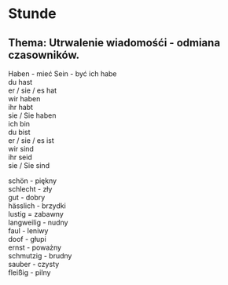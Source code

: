 # Stunde 
## Thema: Utrwalenie wiadomośći - odmiana czasowników.
Haben - mieć
Sein - być
ich habe  
du hast  
er / sie / es hat    
wir haben  
ihr habt  
sie / Sie haben  
ich bin  
du bist  
er / sie / es ist  
wir sind  
ihr seid  
sie / Sie sind  
  
schön - piękny  
schlecht - zły  
gut - dobry  
hässlich - brzydki  
lustig = zabawny  
langweilig - nudny  
faul - leniwy  
doof - głupi  
ernst - poważny  
schmutzig - brudny    
sauber - czysty  
fleißig - pilny  
